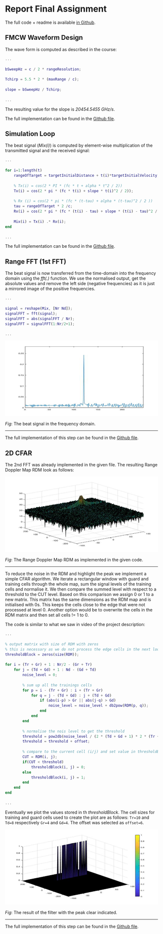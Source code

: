 # Report Final Assignment

The full code + readme is available [in Github](https://github.com/MichaelSteurer/UdacityRadar).


## FMCW Waveform Design

The wave form is computed as described in the course:

```matlab
...

bSweepHz = c / 2 * rangeResolution;

Tchirp = 5.5 * 2 * (maxRange / c);

slope = bSweepHz / Tchirp;

...
```

The resulting value for the slope is _20454.5455 GHz/s_.

The full implementation can be found in the [Github file](https://github.com/MichaelSteurer/UdacityRadar/blob/master/assignment.m#L31).


## Simulation Loop

The beat signal (_Mix(i)_) is computed by element-wise multiplication of the transmitted signal and the received signal:

```matlab
...

for i=1:length(t)             
    rangeOfTarget = targetInitialDistance + t(i)*targetInitialVelocity;

    % Tx(i) = cos(2 * PI * (fc * t + alpha * t^2 / 2))
    Tx(i) = cos(2 * pi * (fc * t(i) + slope * t(i)^2 / 2));

    % Rx (i) = cos(2 * pi * (fc * (t-tau) + alpha * (t-tau)^2 / 2 ))
    tau = rangeOfTarget * 2 /c;
    Rx(i) = cos(2 * pi * (fc * (t(i) - tau) + slope * (t(i) - tau)^2 / 2 ));
    
    Mix(i) = Tx(i) .* Rx(i);
end

...
```

The full implementation can be found in the [Github file](https://github.com/MichaelSteurer/UdacityRadar/blob/master/assignment.m#L74).


## Range FFT (1st FFT)

The beat signal is now transferred from the time-domain into the frequency domain using the _fft(.)_ function. We use the normalised output, get the absolute values and remove the left side (negative frequencies) as it is just a mirrored image of the positive frequencies.

```matlab
...

signal = reshape(Mix, [Nr Nd]);
signalFFT = fft(signal);
signalFFT = abs(signalFFT / Nr);
signalFFT = signalFFT(1:Nr/2+1);

...
```

<img src="static/fft.jpg" width="820" height="248" />

_Fig_: The beat signal in the frequency domain.

---



The full implementation of this step can be found in the [Github file](https://github.com/MichaelSteurer/UdacityRadar/blob/master/assignment.m#L89).


## 2D CFAR

The 2nd FFT was already implemented in the given file. The resulting Range Doppler Map RDM look as follows:

<img src="static/rdm.jpg" width="820" height="248" />

_Fig_: The Range Doppler Map RDM as implemented in the given code.

---

To reduce the noise in the RDM and highlight the peak we implement a simple CFAR algorithm. We iterate a rectangular window with guard and training cells through the whole map, sum the signal levels of the training cells and normalise it. We then compare the summed level with respect to a threshold to the CUT level. Based on this comparison we assign 0 or 1 to a new matrix. This matrix has the same dimensions as the RDM map and is initialised with 0s. This keeps the cells close to the edge that were not processed at level 0. Another option would be to overwrite the cells in the RDM matrix and then set all cells != 1 to 0.

The code is similar to what we saw in video of the project description:

```matlab
...

% output matrix with size of RDM with zeros
% this is necessary as we do not process the edge cells in the next loop
thresholdBlock = zeros(size(RDM));

for i = (Tr + Gr) + 1 : Nr/2 - (Gr + Tr)
    for j = (Td + Gd) + 1 : Nd - (Gd + Td)
        noise_level = 0;

        % sum up all the trainings cells 
        for p = i - (Tr + Gr) : i + (Tr + Gr)
            for q = j - (Td + Gd) : j + (Td + Gd)
                if (abs(i-p) > Gr || abs(j-q) > Gd)
                    noise_level = noise_level + db2pow(RDM(p, q));
                end
            end
        end

        % normalise the nois level to get the threshold
        threshold = pow2db(noise_level / (2 * (Td + Gd + 1) * 2 * (Tr + Gr + 1) - (Gr * Gd) - 1));
        threshold = threshold + offset;
        
        % compare to the current cell (i/j) and set value in thresholdBlock
        CUT = RDM(i, j);
        if(CUT < threshold)
            thresholdBlock(i, j) = 0;
        else
            thresholdBlock(i, j) = 1;
        end
    end
end

...
```

Eventually we plot the values stored in th _thresholdBlock_. The cell sizes for training and guard cells used to create the plot are as follows: `Tr=10` and `Td=8` respectively `Gr=4` and `Gd=4`. The offset was selected as `offset=6`.


<img src="static/result.jpg" width="820" height="248" />

_Fig_: The result of the filter with the peak clear indicated.

---


The full implementation of this step can be found in the [Github file](https://github.com/MichaelSteurer/UdacityRadar/blob/master/assignment.m#L147).
